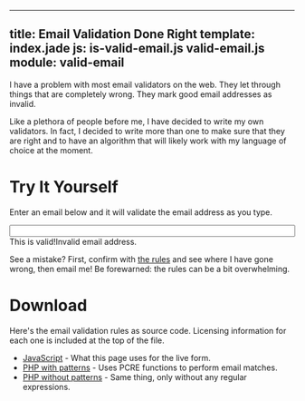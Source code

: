 ----
title: Email Validation Done Right
template: index.jade
js: is-valid-email.js valid-email.js
module: valid-email
----

I have a problem with most email validators on the web.  They let through things that are completely wrong.  They mark good email addresses as invalid.

Like a plethora of people before me, I have decided to write my own validators.  In fact, I decided to write more than one to make sure that they are right and to have an algorithm that will likely work with my language of choice at the moment.


Try It Yourself
===============

Enter an email below and it will validate the email address as you type.

<div valid-email>
<input ng-model="email" type="text" size="60" class="w-100pct" /><br/>
<span ng-show="valid">This is valid!</span><span ng-show="!valid">Invalid email address.</span>

</div>


See a mistake?  First, confirm with [the rules](rules/) and see where I have gone wrong, then email me!  Be forewarned: the rules can be a bit overwhelming.


Download
========

Here's the email validation rules as source code.  Licensing information
for each one is included at the top of the file.

* [JavaScript](is-valid-email.js) - What this page uses for the live form.
* [PHP with patterns](email-regexp.php.txt) - Uses PCRE functions to perform email matches.
* [PHP without patterns](email-test.php.txt) - Same thing, only without any regular expressions.
